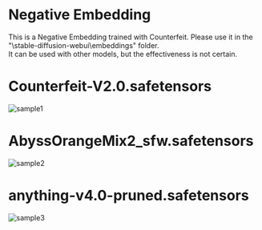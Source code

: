 # Negative Embedding
This is a Negative Embedding trained with Counterfeit. Please use it in the "\stable-diffusion-webui\embeddings" folder.   
It can be used with other models, but the effectiveness is not certain.  
  
# Counterfeit-V2.0.safetensors
![sample1](https://github.com/MeccaStudio/EasyNegative/blob/main/sample01.png)
# AbyssOrangeMix2_sfw.safetensors
![sample2](https://github.com/MeccaStudio/EasyNegative/blob/main/sample02.png)
# anything-v4.0-pruned.safetensors
![sample3](https://github.com/MeccaStudio/EasyNegative/blob/main/sample01.png)
